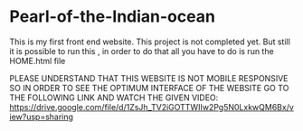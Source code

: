 # Pearl-of-the-Indian-ocean
This is my first front end website. This project is not completed yet. But still it is possible to run this , in order to do that all you have to do is run the HOME.html file

PLEASE UNDERSTAND THAT THIS WEBSITE IS NOT MOBILE RESPONSIVE SO IN ORDER TO SEE THE OPTIMUM INTERFACE OF THE WEBSITE GO TO THE FOLLOWING LINK AND WATCH THE GIVEN VIDEO:
https://drive.google.com/file/d/1ZsJh_TV2iGOTTWIIw2Pg5N0LxkwQM6Bx/view?usp=sharing
